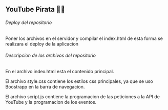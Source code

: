 ## YouTube Pirata 🏴‍☠️

###### Deploy del repositorio

Poner los archivos en el servidor y compilar el index.html de esta forma se realizara el deploy de la aplicacion

###### Descripcion de los archivos del repositorio

En el archivo index.html esta el contenido principal.

El archivo style.css contiene los estilos css principales, ya que se uso Boostrapp en la barra de navegacion.

El archivo script.js contiene la programacion de las peticiones a la API de YouTube y la programacion de los eventos.

